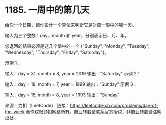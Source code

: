 # 1185. 一周中的第几天

给你一个日期，请你设计一个算法来判断它是对应一周中的哪一天。

输入为三个整数：day、month 和 year，分别表示日、月、年。

您返回的结果必须是这几个值中的一个 {"Sunday", "Monday", "Tuesday", "Wednesday", "Thursday", "Friday", "Saturday"}。

 

示例 1：

输入：day = 31, month = 8, year = 2019
输出："Saturday"
示例 2：

输入：day = 18, month = 7, year = 1999
输出："Sunday"
示例 3：

输入：day = 15, month = 8, year = 1993
输出："Sunday"

来源：力扣（LeetCode）
链接：https://leetcode-cn.com/problems/day-of-the-week
著作权归领扣网络所有。商业转载请联系官方授权，非商业转载请注明出处。